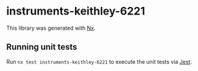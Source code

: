 # instruments-keithley-6221

This library was generated with [Nx](https://nx.dev).

## Running unit tests

Run `nx test instruments-keithley-6221` to execute the unit tests via [Jest](https://jestjs.io).
